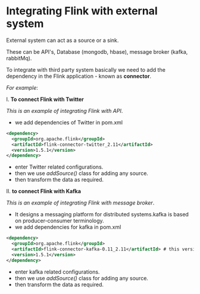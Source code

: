# Integrating Flink with external system

External system can act as a source or a sink.

These can be API's, Database (mongodb, hbase), message broker (kafka, rabbitMq).

To integrate with third party system basically we need to add the dependency in the Flink application - known as **connector**.

*For example*:

I. **To connect Flink with Twitter**

*This is an example of integrating Flink with API*.

- we add dependencies of Twitter in pom.xml

```xml
<dependency>
  <groupId>org.apache.flink</groupId>
  <artifactId>flink-connector-twitter_2.11</artifactId>
  <version>1.5.1</version>
</dependency>
```

- enter Twitter related configurations.
- then we use *addSource()* class for adding any source.
- then transform the data as required.

II. **to connect Flink with Kafka**

*This is an example of integrating Flink with message broker*.

- It designs a messaging platform for distributed systems.kafka is based on producer-consumer terminology.
- we add dependencies for kafka in pom.xml

```xml
<dependency>
  <groupId>org.apache.flink</groupId>
  <artifactId>flink-connector-kafka-0.11_2.11</artifactId> # this version depends on which kafka we are using
  <version>1.5.1</version>
</dependency>
```

- enter kafka related configurations.
- then we use *addSource()* class for adding any source.
- then transform the data as required.

